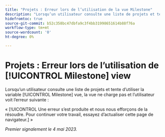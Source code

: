 ```yaml
---
title: "Projets : Erreur lors de l’utilisation de la vue Milestone"
description: "Lorsqu’un utilisateur consulte une liste de projets et tente d’utiliser la vue Milestone, la vue ne se charge pas et l’utilisateur voit une erreur."
hidefromtoc: true
source-git-commit: b52c358bc47dbfa9c3f4bb31998651614b88f76a
workflow-type: tm+mt
source-wordcount: '0'
ht-degree: 0%

---
```



# Projets : Erreur lors de l’utilisation de [!UICONTROL Milestone] view

Lorsqu’un utilisateur consulte une liste de projets et tente d’utiliser la variable [!UICONTROL Milestone] vue, la vue ne charge pas et l’utilisateur voit l’erreur suivante :

« [!UICONTROL Une erreur s’est produite et nous nous efforçons de la résoudre. Pour continuer votre travail, essayez d’actualiser cette page de navigateur.] »

_Premier signalement le 4 mai 2023._

